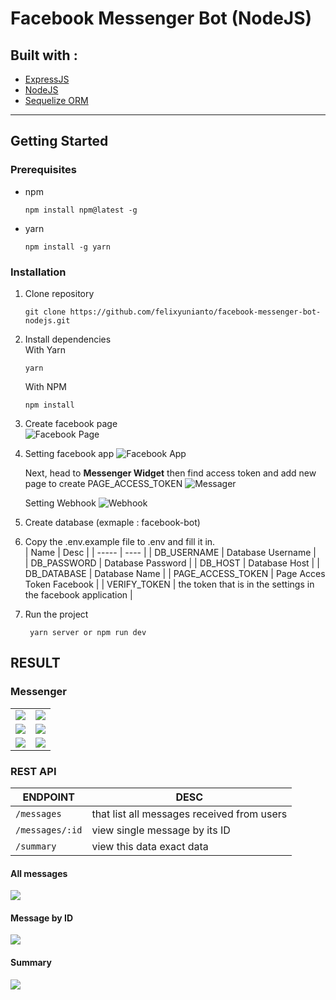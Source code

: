 # Facebook Messenger Bot (NodeJS)

## Built with : 
- [ExpressJS](https://expressjs.com/)
- [NodeJS](https://nodejs.org/en/)
- [Sequelize ORM](https://sequelize.org/)

---

## Getting Started
### Prerequisites
- npm  
  ```
  npm install npm@latest -g
  ```
- yarn  
  ```
  npm install -g yarn
  ```


### Installation
1. Clone repository  
   ```
   git clone https://github.com/felixyunianto/facebook-messenger-bot-nodejs.git
   ```
  
2. Install dependencies  
   With Yarn 
   ```
   yarn
   ```
   With NPM
   ```
   npm install
   ```

3. Create facebook page  
   ![Facebook Page](./assets/facebook_page.png)
4. Setting facebook app
   ![Facebook App](./assets/facebook_app.png)

    Next, head to **Messenger Widget** then find access token and add new page to create PAGE_ACCESS_TOKEN
    ![Messager](./assets/messenger.png)

    Setting Webhook
    ![Webhook](./assets/webhook.png)

5. Create database (exmaple : facebook-bot)
6. Copy the .env.example file to .env and fill it in.  
   | Name                   | Desc                                                          | 
   | -----                  | ----                                                          |
   | DB_USERNAME            | Database Username                                             |    
   | DB_PASSWORD            | Database Password                                             |
   | DB_HOST                | Database Host                                                 |
   | DB_DATABASE            | Database Name                                                 |
   | PAGE_ACCESS_TOKEN      | Page Acces Token Facebook                                     |
   | VERIFY_TOKEN           | the token that is in the settings in the facebook application |

7. Run the project   
   ```
    yarn server or npm run dev
   ```


## RESULT

### Messenger

|                          |                          |
:-------------------------:|:-------------------------:
|![](./assets/result-1.png) | ![](./assets/result-2.png)|
|![](./assets/result-3.png) | ![](./assets/result-4.png)|
|![](./assets/result-5.png) | ![](./assets/result-6.png)|

### REST API
| ENDPOINT                 | DESC|
|-------------------------|-------------------------|
|`/messages` | that list all messages received from users|
|`/messages/:id` | view single message by its ID |
|`/summary` | view this data exact data|

#### All messages
![](./assets/rest-1.png)

#### Message by ID
![](./assets/rest-2.png)

#### Summary
![](./assets/rest-3.png)